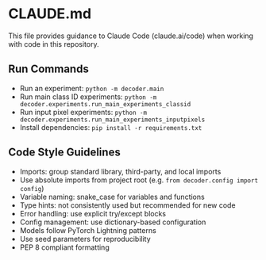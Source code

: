# CLAUDE.md

This file provides guidance to Claude Code (claude.ai/code) when working with code in this repository.

## Run Commands
- Run an experiment: `python -m decoder.main`
- Run main class ID experiments: `python -m decoder.experiments.run_main_experiments_classid`
- Run input pixel experiments: `python -m decoder.experiments.run_main_experiments_inputpixels`
- Install dependencies: `pip install -r requirements.txt`

## Code Style Guidelines
- Imports: group standard library, third-party, and local imports
- Use absolute imports from project root (e.g. `from decoder.config import config`)
- Variable naming: snake_case for variables and functions
- Type hints: not consistently used but recommended for new code
- Error handling: use explicit try/except blocks
- Config management: use dictionary-based configuration
- Models follow PyTorch Lightning patterns
- Use seed parameters for reproducibility
- PEP 8 compliant formatting